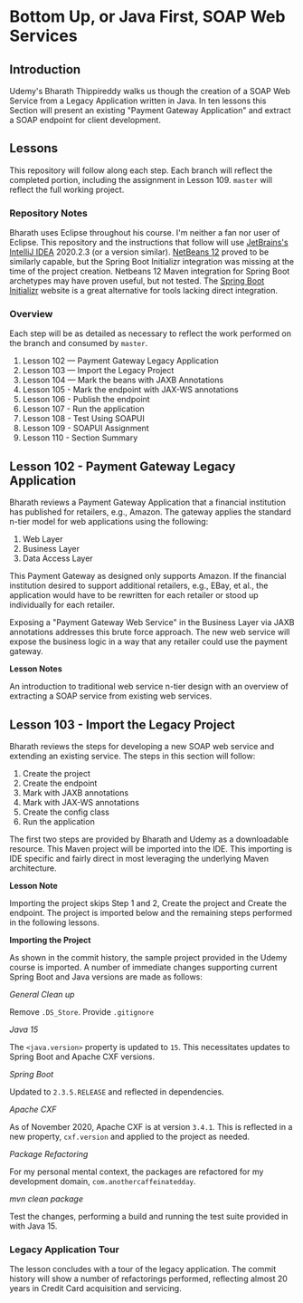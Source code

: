 # Bottom Up, or Java First, SOAP Web Services

## Introduction

Udemy's Bharath Thippireddy walks us though the creation of a SOAP Web Service from a Legacy Application written in Java. In ten lessons this Section will present an existing "Payment Gateway Application" and extract a SOAP endpoint for client development.

## Lessons

This repository will follow along each step. Each branch will reflect the completed portion, including the assignment in
Lesson 109. `master` will reflect the full working project.

### Repository Notes

Bharath uses Eclipse throughout his course. I'm neither a fan nor user of Eclipse. This repository and the instructions 
that follow will use [JetBrains's IntelliJ IDEA](https://www.jetbrains.com/idea/download/) 2020.2.3 (or a version similar). 
[NetBeans 12](https://netbeans.apache.org/download/nb120/nb120.html) proved to be similarly capable, but the Spring Boot
Initializr integration was missing at the time of the project creation. Netbeans 12 Maven integration for Spring Boot 
archetypes may have proven useful, but not tested. The [Spring Boot Initializr](https://start.spring.io/) website is a 
great alternative for tools lacking direct integration.

### Overview

Each step will be as detailed as necessary to reflect the work performed on the branch and consumed by `master`.

1. Lesson 102 — Payment Gateway Legacy Application
1. Lesson 103 — Import the Legacy Project
1. Lesson 104 — Mark the beans with JAXB Annotations
1. Lesson 105 - Mark the endpoint with JAX-WS annotations 
1. Lesson 106 - Publish the endpoint
1. Lesson 107 - Run the application
1. Lesson 108 - Test Using SOAPUI
1. Lesson 109 - SOAPUI Assignment
1. Lesson 110 - Section Summary

## Lesson 102 - Payment Gateway Legacy Application

Bharath reviews a Payment Gateway Application that a financial institution has published for retailers, e.g., Amazon. 
The gateway applies the standard n-tier model for web applications using the following:

1. Web Layer
1. Business Layer
1. Data Access Layer

This Payment Gateway as designed only supports Amazon. If the financial institution desired to support additional 
retailers, e.g., EBay, et al., the application would have to be rewritten for each retailer or stood up individually for
each retailer.

Exposing a "Payment Gateway Web Service" in the Business Layer via JAXB annotations addresses this brute force approach.
The new web service will expose the business logic in a way that any retailer could use the payment gateway.

**Lesson Notes**

An introduction to traditional web service n-tier design with an overview of extracting a SOAP service from existing web
services.

## Lesson 103 - Import the Legacy Project

Bharath reviews the steps for developing a new SOAP web service and extending an existing service. The steps in this 
section will follow:

1. Create the project
1. Create the endpoint
1. Mark with JAXB annotations
1. Mark with JAX-WS annotations
1. Create the config class
1. Run the application

The first two steps are provided by Bharath and Udemy as a downloadable resource. This Maven project will be imported 
into the IDE. This importing is IDE specific and fairly direct in most leveraging the underlying Maven architecture.

**Lesson Note**

Importing the project skips Step 1 and 2, Create the project and Create the endpoint. The project is imported below and 
the remaining steps performed in the following lessons.

**Importing the Project**

As shown in the commit history, the sample project provided in the Udemy course is imported. A number of immediate 
changes supporting current Spring Boot and Java versions are made as follows:

*General Clean up*

Remove `.DS_Store`. Provide `.gitignore` 

*Java 15*

The `<java.version>` property is updated to `15`. This necessitates updates to Spring Boot and Apache CXF versions.

*Spring Boot*

Updated to `2.3.5.RELEASE` and reflected in dependencies.

*Apache CXF*

As of November 2020, Apache CXF is at version `3.4.1`. This is reflected in a new property, `cxf.version` and applied to
the project as needed.

*Package Refactoring*

For my personal mental context, the packages are refactored for my development domain, `com.anothercaffeinatedday`.

*mvn clean package*

Test the changes, performing a build and running the test suite provided in with Java 15.

### Legacy Application Tour

The lesson concludes with a tour of the legacy application. The commit history will show a number of refactorings 
performed, reflecting almost 20 years in Credit Card acquisition and servicing.

 

